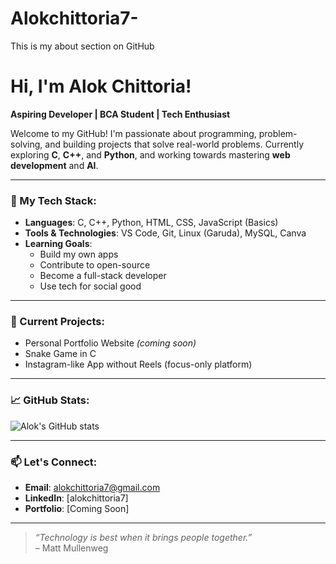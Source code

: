 # Alokchittoria7-
This is my about section on GitHub 

# Hi, I'm Alok Chittoria! 

**Aspiring Developer | BCA Student | Tech Enthusiast**

Welcome to my GitHub! I'm passionate about programming, problem-solving, and building projects that solve real-world problems. Currently exploring **C**, **C++**, and **Python**, and working towards mastering **web development** and **AI**.

---

### 🚀 My Tech Stack:
- **Languages**: C, C++, Python, HTML, CSS, JavaScript (Basics)
- **Tools & Technologies**: VS Code, Git, Linux (Garuda), MySQL, Canva
- **Learning Goals**: 
  - Build my own apps
  - Contribute to open-source
  - Become a full-stack developer
  - Use tech for social good

---

### 📌 Current Projects:
- Personal Portfolio Website *(coming soon)*
- Snake Game in C
- Instagram-like App without Reels (focus-only platform)

---

### 📈 GitHub Stats:
![Alok's GitHub stats](https://github-readme-stats.vercel.app/api?username=alokchittoria7&show_icons=true&theme=tokyonight)

---

### 📫 Let's Connect:
- **Email**: alokchittoria7@gmail.com
- **LinkedIn**: [alokchittoria7]
- **Portfolio**: [Coming Soon]

---

> *“Technology is best when it brings people together.”*  
> – Matt Mullenweg
